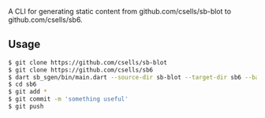 A CLI for generating static content from github.com/csells/sb-blot to github.com/csells/sb6.

## Usage
```bash
$ git clone https://github.com/csells/sb-blot
$ git clone https://github.com/csells/sb6
$ dart sb_sgen/bin/main.dart --source-dir sb-blot --target-dir sb6 --base-url https://csells.github.io/sb6/
$ cd sb6
$ git add *
$ git commit -m 'something useful'
$ git push
```